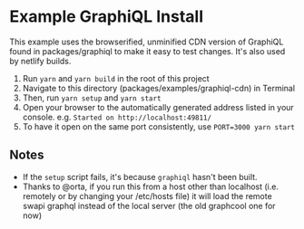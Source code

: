 Example GraphiQL Install
========================

This example uses the browserified, unminified CDN version of GraphiQL found in packages/graphiql to make it easy to test changes. It's also used by netlify builds.

1. Run `yarn` and `yarn build` in the root of this project
2. Navigate to this directory (packages/examples/graphiql-cdn) in Terminal
3. Then, run `yarn setup` and `yarn start`
4. Open your browser to the automatically generated address listed in your console. e.g. `Started on http://localhost:49811/`
5. To have it open on the same port consistently, use `PORT=3000 yarn start`

## Notes

- If the `setup` script fails, it's because `graphiql` hasn't been built.
- Thanks to @orta, if you run this from a host other than localhost (i.e. remotely or by changing your /etc/hosts file) it will load the remote swapi graphql instead of the local server (the old graphcool one for now)
